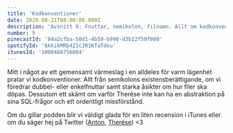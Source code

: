 ```yaml
---
title: 'Kodkonventioner'
date: 2020-08-21T08:00:00.000Z
description: 'Avsnitt 9: Fnuttar, semikolon, filnamn. Allt om kodkonventioner!'
number: 9
pinecastId: '84a2cfba-50d1-4b59-b990-d3b12f59f000'
spotifyId: '6kkikMRb4Z1cJR1KTaTdeu'
itunesId: '1000488756004'
---
```


Mitt i något av ett gemensamt värmeslag i en alldeles för varm lägenhet pratar vi kodkonventioner. Allt från semikolons existensberättigande, om vi föredrar dubbel- eller enkelfnuttar samt starka åsikter om hur filer ska döpas. Dessutom ett skämt om varför Therése inte kan ha en abstraktion på sina SQL-frågor och ett ordentligt missförstånd.

Om du gillar podden blir vi väldigt glada för en liten recension i iTunes eller om du säger hej på Twitter ([Anton](https://twitter.com/Awnton), [Therése](https://twitter.com/tkomstadius)) <3
